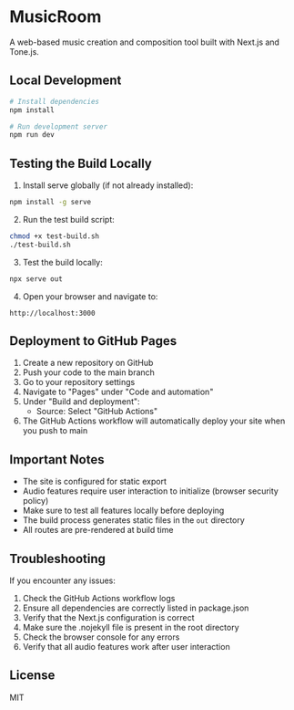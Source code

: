 # MusicRoom

A web-based music creation and composition tool built with Next.js and Tone.js.

## Local Development

```bash
# Install dependencies
npm install

# Run development server
npm run dev
```

## Testing the Build Locally

1. Install serve globally (if not already installed):
```bash
npm install -g serve
```

2. Run the test build script:
```bash
chmod +x test-build.sh
./test-build.sh
```

3. Test the build locally:
```bash
npx serve out
```

4. Open your browser and navigate to:
```
http://localhost:3000
```

## Deployment to GitHub Pages

1. Create a new repository on GitHub
2. Push your code to the main branch
3. Go to your repository settings
4. Navigate to "Pages" under "Code and automation"
5. Under "Build and deployment":
   - Source: Select "GitHub Actions"
6. The GitHub Actions workflow will automatically deploy your site when you push to main

## Important Notes

- The site is configured for static export
- Audio features require user interaction to initialize (browser security policy)
- Make sure to test all features locally before deploying
- The build process generates static files in the `out` directory
- All routes are pre-rendered at build time

## Troubleshooting

If you encounter any issues:

1. Check the GitHub Actions workflow logs
2. Ensure all dependencies are correctly listed in package.json
3. Verify that the Next.js configuration is correct
4. Make sure the .nojekyll file is present in the root directory
5. Check the browser console for any errors
6. Verify that all audio features work after user interaction

## License

MIT
